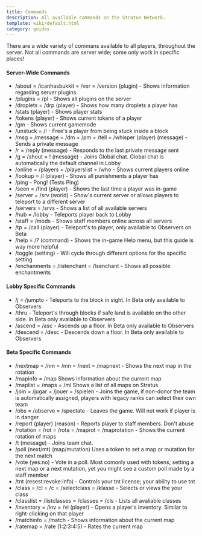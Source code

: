 ```yaml
---
title: Commands
description: All available commands on the Stratus Network.
template: wiki/default.html
category: guides
---
```


There are a wide variety of commans available to all players, throughout the server. Not all commands are server wide; some only work in specific places!

#### Server-Wide Commands

- /about = /icanhasbukkit = /ver = /version (plugin) - Shows information regarding server plugins
- /plugins = /pl - Shows all plugins on the server
- /droplets = /drp (player) - Shows how many droplets a player has
- /stats (player) - Shows player stats
- /tokens (player) - Shows current tokens of a player
- /gm - Shows current gamemode
- /unstuck = /! - Free's a player from being stuck inside a block
- /msg = /message = /dm = /pm = /tell = /whisper (player) (message) - Sends a private message
- /r = /reply (message) - Responds to the last private message sent
- /g = /shout = ! (message) - Joins Global chat. Global chat is automatically the default channel in Lobby
- /online = /players = /playerslist = /who - Shows current players online
- /lookup = /l (player) - Shows all punishments a player has
- /ping - Pong! (Tests Ping)
- /seen = /find (player) - Shows the last time a player was in-game
- /server = /srv (world) - Show's current server or allows players to teleport to a different server
- /servers = /srvs - Shows a list of all available servers
- /hub = /lobby - Teleports player back to Lobby
- /staff = /mods - Shows staff members online across all servers
- /tp = /call (player) - Teleport's to player, only available to Observers on Beta
- /help = /? (command) - Shows the in-game Help menu, but this guide is way more helpful
- /toggle (setting) - Will cycle through different options for the specific setting
- /enchanments = /listenchant = /lsenchant - Shows all possible enchantments

#### Lobby Specific Commands

- /j = /jumpto - Teleports to the block in sight. In Beta only available to Observers
- /thru - Teleport's through blocks if safe land is available on the other side. In Beta only available to Observers
- /ascend = /asc - Ascends up a floor. In Beta only available to Observers
- /descend = /desc - Descends down a floor. In Beta only available to Observers

#### Beta Specific Commands 

- /nextmap = /nm = /mn = /next = /mapnext - Shows the next map in the rotation
- /mapinfo = /map Shows information about the current map
- /maplist = /maps = /ml Shows a list of all maps on Stratus
- /join = /jugar = /jouer = /spielen - Joins the game, if non-donor the team is automatically assigned, players with legacy ranks can select their own team
- /obs = /observe = /spectate - Leaves the game. Will not work if player is in danger
- /report (player) (reason) - Reports player to staff members. Don't abuse
- /rotation = /rot = /rota = /maprot = /maprotation - Shows the current rotation of maps
- /t (message) - Joins team chat.
- /poll (next/mt) (map/mutation) Uses a token to set a map or mutation for the next match
- /vote (yes:no) - Vote in a poll. Most comonly used with tokens; setting a next map or a next mutation, yet you might see a custom poll made by a staff member
- /tnt (resest:revoke:info) - Controls your tnt license; your ability to use tnt
- /class = /cl = /c = /selectclass = /klasse - Selects or views the your class
- /classlist = /listclasses = /classes = /cls - Lists all avaliable classes
- /inventory = /inv = /vi (player) - Opens a player's inventory. Similar to right-clicking on that player
- /matchinfo = /match - Shows information about the current map
- /ratemap = /rate (1:2:3:4:5) - Rates the current map
